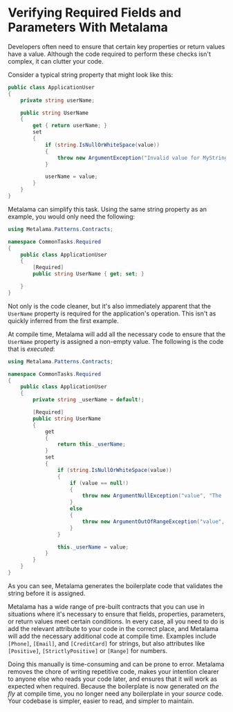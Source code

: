 # Verifying Required Fields and Parameters With Metalama

Developers often need to ensure that certain key properties or return values have a value. Although the code required to perform these checks isn't complex, it can clutter your code.

Consider a typical string property that might look like this:

```c#
public class ApplicationUser
{
    private string userName;

    public string UserName
    {
        get { return userName; }
        set
        {
            if (string.IsNullOrWhiteSpace(value))
            {
                throw new ArgumentException("Invalid value for MyString. Value must not be null or blank.");
            }

            userName = value;
        }
    }
}
```

Metalama can simplify this task. Using the same string property as an example, you would only need the following:

```c#
using Metalama.Patterns.Contracts;

namespace CommonTasks.Required
{
    public class ApplicationUser
    {
        [Required]
        public string UserName { get; set; }

    }
}
```

Not only is the code cleaner, but it's also immediately apparent that the `UserName` property is required for the application's operation. This isn't as quickly inferred from the first example.

At compile time, Metalama will add all the necessary code to ensure that the `UserName` property is assigned a non-empty value. The following is the code that is _executed_:

```c#
using Metalama.Patterns.Contracts;

namespace CommonTasks.Required
{
    public class ApplicationUser
    {
        private string _userName = default!;

        [Required]
        public string UserName
        {        
            get
            {
                return this._userName;
            }
            set
            {
                if (string.IsNullOrWhiteSpace(value))
                {
                    if (value == null!)
                    {
                        throw new ArgumentNullException("value", "The 'UserName' property is required.");
                    }
                    else
                    {
                        throw new ArgumentOutOfRangeException("value", "The 'UserName' property is required.");
                    }
                }

                this._userName = value;
            }
        }
    }
}
```

As you can see, Metalama generates the boilerplate code that validates the string before it is assigned. 

Metalama has a wide range of pre-built contracts that you can use in situations where it's necessary to ensure that fields, properties, parameters, or return values meet certain conditions. In every case, all you need to do is add the relevant attribute to your code in the correct place, and Metalama will add the necessary additional code at compile time. Examples include `[Phone]`, `[Email]`, and `[CreditCard]` for strings, but also attributes like `[Positive]`, `[StrictlyPositive]` or `[Range]` for numbers.

Doing this manually is time-consuming and can be prone to error. Metalama removes the chore of writing repetitive code, makes your intention clearer to anyone else who reads your code later, and ensures that it will work as expected when required. Because the boilerplate is now generated _on the fly_ at compile time, you no longer need any boilerplate in your _source_ code. Your codebase is simpler, easier to read, and simpler to maintain.


